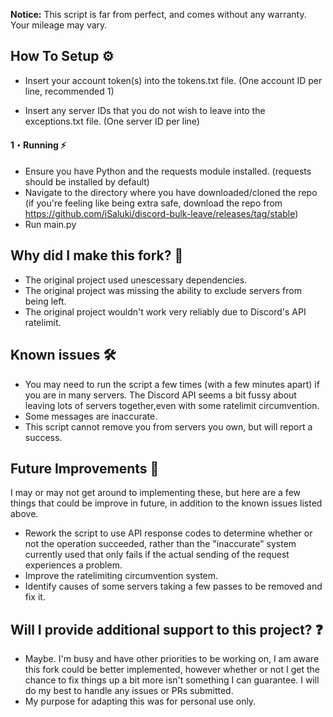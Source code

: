 **Notice:** This script is far from perfect, and comes without any warranty. Your mileage may vary. 

## How To Setup :gear:
  
- Insert your account token(s) into the tokens.txt file. (One account ID per line, recommended 1)

- Insert any server IDs that you do not wish to leave into the exceptions.txt file. (One server ID per line)

  
#### 1・Running :zap:

- Ensure you have Python and the requests module installed. (requests should be installed by default)
- Navigate to the directory where you have downloaded/cloned the repo (if you're feeling like being extra safe, download the repo from https://github.com/iSaluki/discord-bulk-leave/releases/tag/stable)
- Run main.py


## Why did I make this fork? 🤔

- The original project used unescessary dependencies.
- The original project was missing the ability to exclude servers from being left.
- The original project wouldn't work very reliably due to Discord's API ratelimit. 


## Known issues 🛠️

- You may need to run the script a few times (with a few minutes apart) if you are in many servers. The Discord API seems a bit fussy about leaving lots of servers together,even with some ratelimit circumvention. 
- Some messages are inaccurate.
- This script cannot remove you from servers you own, but will report a success.

## Future Improvements 🚧

I may or may not get around to implementing these, but here are a few things that could be improve in future, in addition to the known issues listed above.

- Rework the script to use API response codes to determine whether or not the operation succeeded, rather than the "inaccurate" system currently used that only fails if the actual sending of the request experiences a problem.
- Improve the ratelimiting circumvention system.
- Identify causes of some servers taking a few passes to be removed and fix it.


## Will I provide additional support to this project? ❓

- Maybe. I'm busy and have other priorities to be working on, I am aware this fork could be better implemented, however whether or not I get the chance to fix things up a bit more isn't something I can guarantee. I will do my best to handle any issues or PRs submitted.
- My purpose for adapting this was for personal use only. 
